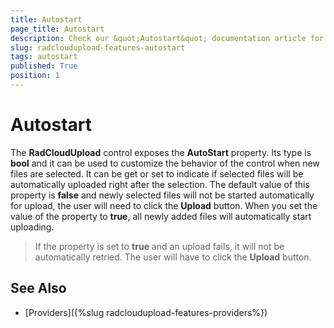 ```yaml
---
title: Autostart
page_title: Autostart
description: Check our &quot;Autostart&quot; documentation article for the RadCloudUpload {{ site.framework_name }} control.
slug: radcloudupload-features-autostart
tags: autostart
published: True
position: 1
---
```


# Autostart

The __RadCloudUpload__ control exposes the __AutoStart__ property. Its type is __bool__ and it can be used to customize the behavior of the control when new files are selected. It can be get or set to indicate if selected files will be automatically uploaded right after the selection. The default value of this property is __false__ and newly selected files will not be started automatically for upload, the user will need to click the __Upload__ button. When you set the value of the  property to __true__, all newly added files will automatically start uploading.

>If the property is set to __true__ and an upload fails, it will not be automatically retried. The user will have to click the __Upload__ button.

## See Also
* [Providers]({%slug radcloudupload-features-providers%})
